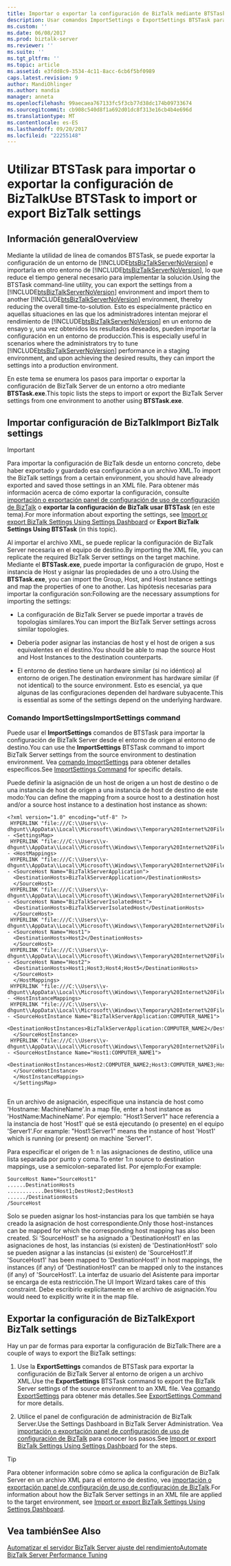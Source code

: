 ```yaml
---
title: Importar o exportar la configuración de BizTalk mediante BTSTask | Documentos de Microsoft
description: Usar comandos ImportSettings o ExportSettings BTSTask para mover la configuración de un entorno a otro en BizTalk Server
ms.custom: ''
ms.date: 06/08/2017
ms.prod: biztalk-server
ms.reviewer: ''
ms.suite: ''
ms.tgt_pltfrm: ''
ms.topic: article
ms.assetid: e3fdd8c9-3534-4c11-8acc-6cb6f5bf0989
caps.latest.revision: 9
author: MandiOhlinger
ms.author: mandia
manager: anneta
ms.openlocfilehash: 99aecaea767133fc5f3cb77d38dc174b09733674
ms.sourcegitcommit: cb908c540d8f1a692d01dc8f313e16cb4b4e696d
ms.translationtype: MT
ms.contentlocale: es-ES
ms.lasthandoff: 09/20/2017
ms.locfileid: "22255148"
---
```

# <a name="use-btstask-to-import-or-export-biztalk-settings"></a><span data-ttu-id="24e31-103">Utilizar BTSTask para importar o exportar la configuración de BizTalk</span><span class="sxs-lookup"><span data-stu-id="24e31-103">Use BTSTask to import or export BizTalk settings</span></span>

## <a name="overview"></a><span data-ttu-id="24e31-104">Información general</span><span class="sxs-lookup"><span data-stu-id="24e31-104">Overview</span></span>
<span data-ttu-id="24e31-105">Mediante la utilidad de línea de comandos BTSTask, se puede exportar la configuración de un entorno de [!INCLUDE[btsBizTalkServerNoVersion](../includes/btsbiztalkservernoversion-md.md)] e importarla en otro entorno de [!INCLUDE[btsBizTalkServerNoVersion](../includes/btsbiztalkservernoversion-md.md)], lo que reduce el tiempo general necesario para implementar la solución.</span><span class="sxs-lookup"><span data-stu-id="24e31-105">Using the BTSTask command-line utility, you can export the settings from a [!INCLUDE[btsBizTalkServerNoVersion](../includes/btsbiztalkservernoversion-md.md)] environment and import them to another [!INCLUDE[btsBizTalkServerNoVersion](../includes/btsbiztalkservernoversion-md.md)] environment, thereby reducing the overall time-to-solution.</span></span> <span data-ttu-id="24e31-106">Esto es especialmente práctico en aquellas situaciones en las que los administradores intentan mejorar el rendimiento de [!INCLUDE[btsBizTalkServerNoVersion](../includes/btsbiztalkservernoversion-md.md)] en un entorno de ensayo y, una vez obtenidos los resultados deseados, pueden importar la configuración en un entorno de producción.</span><span class="sxs-lookup"><span data-stu-id="24e31-106">This is especially useful in scenarios where the administrators try to tune [!INCLUDE[btsBizTalkServerNoVersion](../includes/btsbiztalkservernoversion-md.md)] performance in a staging environment, and upon achieving the desired results, they can import the settings into a production environment.</span></span> 

<span data-ttu-id="24e31-107">En este tema se enumera los pasos para importar o exportar la configuración de BizTalk Server de un entorno a otro mediante **BTSTask.exe**.</span><span class="sxs-lookup"><span data-stu-id="24e31-107">This topic lists the steps to import or export the BizTalk Server settings from one environment to another using **BTSTask.exe**.</span></span>  


## <a name="import-biztalk-settings"></a><span data-ttu-id="24e31-108">Importar configuración de BizTalk</span><span class="sxs-lookup"><span data-stu-id="24e31-108">Import BizTalk settings</span></span> 
> [!IMPORTANT]
>  <span data-ttu-id="24e31-109">Para importar la configuración de BizTalk desde un entorno concreto, debe haber exportado y guardado esa configuración a un archivo XML.</span><span class="sxs-lookup"><span data-stu-id="24e31-109">To import the BizTalk settings from a certain environment, you should have already exported and saved those settings in an XML file.</span></span> <span data-ttu-id="24e31-110">Para obtener más información acerca de cómo exportar la configuración, consulte [importación o exportación panel de configuración de uso de configuración de BizTalk](how-to-import-biztalk-settings-using-settings-dashboard.md) o **exportar la configuración de BizTalk usar BTSTask** (en este tema).</span><span class="sxs-lookup"><span data-stu-id="24e31-110">For more information about exporting the settings, see [Import or export BizTalk Settings Using Settings Dashboard](how-to-import-biztalk-settings-using-settings-dashboard.md) or **Export BizTalk Settings Using BTSTask** (in this topic).</span></span>  
  
 <span data-ttu-id="24e31-111">Al importar el archivo XML, se puede replicar la configuración de BizTalk Server necesaria en el equipo de destino.</span><span class="sxs-lookup"><span data-stu-id="24e31-111">By importing the XML file, you can replicate the required BizTalk Server settings on the target machine.</span></span> <span data-ttu-id="24e31-112">Mediante el **BTSTask.exe**, puede importar la configuración de grupo, Host e instancia de Host y asignar las propiedades de uno a otro.</span><span class="sxs-lookup"><span data-stu-id="24e31-112">Using the **BTSTask.exe**, you can import the Group, Host, and Host Instance settings and map the properties of one to another.</span></span> <span data-ttu-id="24e31-113">Las hipótesis necesarias para importar la configuración son:</span><span class="sxs-lookup"><span data-stu-id="24e31-113">Following are the necessary assumptions for importing the settings:</span></span>  
  
-   <span data-ttu-id="24e31-114">La configuración de BizTalk Server se puede importar a través de topologías similares.</span><span class="sxs-lookup"><span data-stu-id="24e31-114">You can import the BizTalk Server settings across similar topologies.</span></span>  
  
-   <span data-ttu-id="24e31-115">Debería poder asignar las instancias de host y el host de origen a sus equivalentes en el destino.</span><span class="sxs-lookup"><span data-stu-id="24e31-115">You should be able to map the source Host and Host Instances to the destination counterparts.</span></span>  
  
-   <span data-ttu-id="24e31-116">El entorno de destino tiene un hardware similar (si no idéntico) al entorno de origen.</span><span class="sxs-lookup"><span data-stu-id="24e31-116">The destination environment has hardware similar (if not identical) to the source environment.</span></span> <span data-ttu-id="24e31-117">Esto es esencial, ya que algunas de las configuraciones dependen del hardware subyacente.</span><span class="sxs-lookup"><span data-stu-id="24e31-117">This is essential as some of the settings depend on the underlying hardware.</span></span>  
  
### <a name="importsettings-command"></a><span data-ttu-id="24e31-118">Comando ImportSettings</span><span class="sxs-lookup"><span data-stu-id="24e31-118">ImportSettings command</span></span> 
 <span data-ttu-id="24e31-119">Puede usar el **ImportSettings** comandos de BTSTask para importar la configuración de BizTalk Server desde el entorno de origen al entorno de destino.</span><span class="sxs-lookup"><span data-stu-id="24e31-119">You can use the **ImportSettings** BTSTask command to import BizTalk Server settings from the source environment to destination environment.</span></span> <span data-ttu-id="24e31-120">Vea [comando ImportSettings](../core/importsettings-command.md) para obtener detalles específicos.</span><span class="sxs-lookup"><span data-stu-id="24e31-120">See [ImportSettings Command](../core/importsettings-command.md) for specific details.</span></span>  
  
 <span data-ttu-id="24e31-121">Puede definir la asignación de un host de origen a un host de destino o de una instancia de host de origen a una instancia de host de destino de este modo:</span><span class="sxs-lookup"><span data-stu-id="24e31-121">You can define the mapping from a source host to a destination host and/or a source host instance to a destination host instance as shown:</span></span>  
  
```  
<?xml version="1.0" encoding="utf-8" ?>   
 HYPERLINK "file:///C:\\Users\\v-dhgunt\\AppData\\Local\\Microsoft\\Windows\\Temporary%20Internet%20Files\\Content.Outlook\\05083AAB\\ImportMap_PosScenario.xml" - <SettingsMap>  
 HYPERLINK "file:///C:\\Users\\v-dhgunt\\AppData\\Local\\Microsoft\\Windows\\Temporary%20Internet%20Files\\Content.Outlook\\05083AAB\\ImportMap_PosScenario.xml" - <HostMappings>  
 HYPERLINK "file:///C:\\Users\\v-dhgunt\\AppData\\Local\\Microsoft\\Windows\\Temporary%20Internet%20Files\\Content.Outlook\\05083AAB\\ImportMap_PosScenario.xml" - <SourceHost Name="BizTalkServerApplication">  
  <DestinationHosts>BizTalkServerApplication</DestinationHosts>   
  </SourceHost>  
 HYPERLINK "file:///C:\\Users\\v-dhgunt\\AppData\\Local\\Microsoft\\Windows\\Temporary%20Internet%20Files\\Content.Outlook\\05083AAB\\ImportMap_PosScenario.xml" - <SourceHost Name="BizTalkServerIsolatedHost">  
  <DestinationHosts>BizTalkServerIsolatedHost</DestinationHosts>   
  </SourceHost>  
 HYPERLINK "file:///C:\\Users\\v-dhgunt\\AppData\\Local\\Microsoft\\Windows\\Temporary%20Internet%20Files\\Content.Outlook\\05083AAB\\ImportMap_PosScenario.xml" - <SourceHost Name="Host1">  
  <DestinationHosts>Host2</DestinationHosts>   
  </SourceHost>  
 HYPERLINK "file:///C:\\Users\\v-dhgunt\\AppData\\Local\\Microsoft\\Windows\\Temporary%20Internet%20Files\\Content.Outlook\\05083AAB\\ImportMap_PosScenario.xml" - <SourceHost Name="Host2">  
  <DestinationHosts>Host1;Host3;Host4;Host5</DestinationHosts>   
  </SourceHost>  
  </HostMappings>  
 HYPERLINK "file:///C:\\Users\\v-dhgunt\\AppData\\Local\\Microsoft\\Windows\\Temporary%20Internet%20Files\\Content.Outlook\\05083AAB\\ImportMap_PosScenario.xml" - <HostInstanceMappings>  
 HYPERLINK "file:///C:\\Users\\v-dhgunt\\AppData\\Local\\Microsoft\\Windows\\Temporary%20Internet%20Files\\Content.Outlook\\05083AAB\\ImportMap_PosScenario.xml" - <SourceHostInstance Name="BizTalkServerApplication:COMPUTER_NAME1">  
  <DestinationHostInstances>BizTalkServerApplication:COMPUTER_NAME2</DestinationHostInstances>   
  </SourceHostInstance>  
 HYPERLINK "file:///C:\\Users\\v-dhgunt\\AppData\\Local\\Microsoft\\Windows\\Temporary%20Internet%20Files\\Content.Outlook\\05083AAB\\ImportMap_PosScenario.xml" - <SourceHostInstance Name="Host1:COMPUTER_NAME1">  
  <DestinationHostInstances>Host2:COMPUTER_NAME2;Host3:COMPUTER_NAME3;Host4:COMPUTER_NAME4;Host5:COMPUTER_NAME5</DestinationHostInstances>   
  </SourceHostInstance>  
  </HostInstanceMappings>  
  </SettingsMap>  
  
```  
  
 <span data-ttu-id="24e31-122">En un archivo de asignación, especifique una instancia de host como 'Hostname: MachineName'.</span><span class="sxs-lookup"><span data-stu-id="24e31-122">In a map file, enter a host instance as 'HostName:MachineName'.</span></span> <span data-ttu-id="24e31-123">Por ejemplo: "Host1:Server1" hace referencia a la instancia de host 'Host1' qué se está ejecutando (o presente) en el equipo 'Server1'.</span><span class="sxs-lookup"><span data-stu-id="24e31-123">For example: "Host1:Server1" means the instance of host 'Host1' which is running (or present) on machine 'Server1".</span></span>  
  
 <span data-ttu-id="24e31-124">Para especificar el origen de 1: n las asignaciones de destino, utilice una lista separada por punto y coma.</span><span class="sxs-lookup"><span data-stu-id="24e31-124">To enter 1:n source to destination mappings, use a semicolon-separated list.</span></span> <span data-ttu-id="24e31-125">Por ejemplo:</span><span class="sxs-lookup"><span data-stu-id="24e31-125">For example:</span></span>  
  
```  
SourceHost Name="SourceHost1"   
......DestinationHosts   
............DestHost1;DestHost2;DestHost3   
....../DestinationHosts   
/SourceHost  
```  
  
 <span data-ttu-id="24e31-126">Solo se pueden asignar los host-instancias para los que también se haya creado la asignación de host correspondiente.</span><span class="sxs-lookup"><span data-stu-id="24e31-126">Only those host-instances can be mapped for which the corresponding host mapping has also been created.</span></span> <span data-ttu-id="24e31-127">Si 'SourceHost1' se ha asignado a 'DestinationHost1' en las asignaciones de host, las instancias (si existen) de 'DestinationHost1' solo se pueden asignar a las instancias (si existen) de 'SourceHost1'.</span><span class="sxs-lookup"><span data-stu-id="24e31-127">If 'SourceHost1' has been mapped to 'DestinationHost1' in host mappings, the instances (if any) of 'DestinationHost1' can be mapped only to the instances (if any) of 'SourceHost1'.</span></span> <span data-ttu-id="24e31-128">La interfaz de usuario del Asistente para importar se encarga de esta restricción.</span><span class="sxs-lookup"><span data-stu-id="24e31-128">The UI Import Wizard takes care of this constraint.</span></span> <span data-ttu-id="24e31-129">Debe escribirlo explícitamente en el archivo de asignación.</span><span class="sxs-lookup"><span data-stu-id="24e31-129">You would need to explicitly write it in the map file.</span></span>  


## <a name="export-biztalk-settings"></a><span data-ttu-id="24e31-130">Exportar la configuración de BizTalk</span><span class="sxs-lookup"><span data-stu-id="24e31-130">Export BizTalk settings</span></span>  

<span data-ttu-id="24e31-131">Hay un par de formas para exportar la configuración de BizTalk:</span><span class="sxs-lookup"><span data-stu-id="24e31-131">There are a couple of ways to export the BizTalk settings:</span></span> 

1. <span data-ttu-id="24e31-132">Use la **ExportSettings** comandos de BTSTask para exportar la configuración de BizTalk Server al entorno de origen a un archivo XML.</span><span class="sxs-lookup"><span data-stu-id="24e31-132">Use the **ExportSettings** BTSTask command to export the BizTalk Server settings of the source environment to an XML file.</span></span> <span data-ttu-id="24e31-133">Vea [comando ExportSettings](../core/exportsettings-command.md) para obtener más detalles.</span><span class="sxs-lookup"><span data-stu-id="24e31-133">See [ExportSettings Command](../core/exportsettings-command.md) for more details.</span></span>  

2.  <span data-ttu-id="24e31-134">Utilice el panel de configuración de administración de BizTalk Server.</span><span class="sxs-lookup"><span data-stu-id="24e31-134">Use the Settings Dashboard in BizTalk Server Administration.</span></span> <span data-ttu-id="24e31-135">Vea [importación o exportación panel de configuración de uso de configuración de BizTalk](how-to-import-biztalk-settings-using-settings-dashboard.md) para conocer los pasos.</span><span class="sxs-lookup"><span data-stu-id="24e31-135">See [Import or export BizTalk Settings Using Settings Dashboard](how-to-import-biztalk-settings-using-settings-dashboard.md) for the steps.</span></span>

 
> [!TIP]
>  <span data-ttu-id="24e31-136">Para obtener información sobre cómo se aplica la configuración de BizTalk Server en un archivo XML para el entorno de destino, vea [importación o exportación panel de configuración de uso de configuración de BizTalk](how-to-import-biztalk-settings-using-settings-dashboard.md).</span><span class="sxs-lookup"><span data-stu-id="24e31-136">For information about how the BizTalk Server settings in an XML file are applied to the target environment, see [Import or export BizTalk Settings Using Settings Dashboard](how-to-import-biztalk-settings-using-settings-dashboard.md).</span></span> 
  
## <a name="see-also"></a><span data-ttu-id="24e31-137">Vea también</span><span class="sxs-lookup"><span data-stu-id="24e31-137">See Also</span></span>  
 [<span data-ttu-id="24e31-138">Automatizar el servidor BizTalk Server ajuste del rendimiento</span><span class="sxs-lookup"><span data-stu-id="24e31-138">Automate BizTalk Server Performance Tuning</span></span>](../core/automating-biztalk-server-performance-tuning.md)
